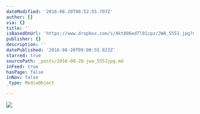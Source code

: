 ```yaml
---
dateModified: '2016-08-20T08:52:55.707Z'
author: []
via: {}
title: ''
isBasedOnUrl: 'https://www.dropbox.com/s/4kt886ed7l91cpz/JWA_5551.jpg?dl=0'
publisher: {}
description: ''
datePublished: '2016-08-20T09:00:55.823Z'
starred: true
sourcePath: _posts/2016-08-20-jwa_5551jpg.md
inFeed: true
hasPage: false
inNav: false
_type: MediaObject

---
```

![](https://photos-6.dropbox.com/t/2/AAAJqe8bjArGzFZm6QgzjJjU4_XtHtGSFSxRVvPTHJGr7w/12/9877268/jpeg/1024x1024/2/_/0/4/JWA_5551.jpg/CJTu2gQgAiAHKAIoBw/4kt886ed7l91cpz/AACWHyw2gGJSDp7alCCXgyqFa/JWA_5551.jpg)